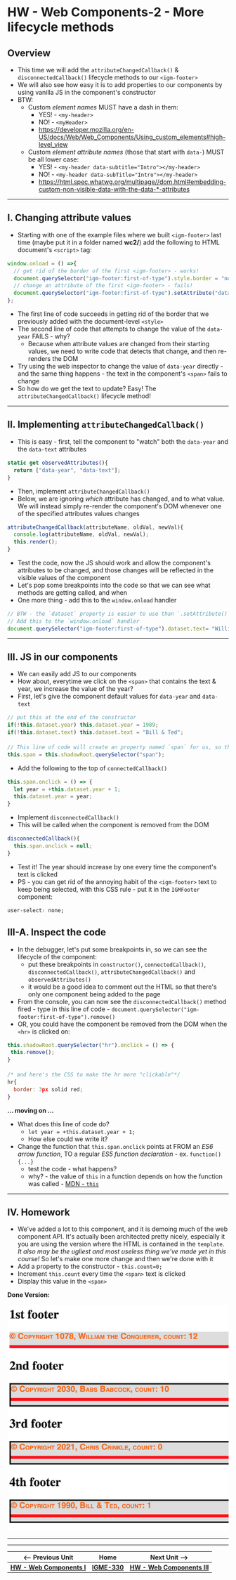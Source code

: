 # HW - Web Components-2 - More lifecycle methods

## Overview
- This time we will add the `attributeChangedCallback()` & `disconnectedCallback()` lifecycle methods to our `<igm-footer>`
- We will also see how easy it is to add properties to our components by using vanilla JS in the component's constructor
- BTW:
  - Custom *element names* MUST have a dash in them:
      - YES! - `<my-header>`
      - NO! - `<myHeader>`
      - https://developer.mozilla.org/en-US/docs/Web/Web_Components/Using_custom_elements#high-level_view
  - Custom *element attribute names* (those that start with `data-`) MUST be all lower case:
    - YES! - `<my-header data-subtitle="Intro"></my-header>`
    - NO! - `<my-header data-subTitle="Intro"></my-header>`
    - https://html.spec.whatwg.org/multipage//dom.html#embedding-custom-non-visible-data-with-the-data-*-attributes

<hr>

## I. Changing attribute values

- Starting with one of the example files where we built `<igm-footer>` last time (maybe put it in a folder named **wc2/**) add the following to HTML document's `<script>` tag:

```js
window.onload = () =>{
  // get rid of the border of the first <igm-footer> - works!
  document.querySelector("igm-footer:first-of-type").style.border = "none";
  // change an attribute of the first <igm-footer> - fails!
  document.querySelector("igm-footer:first-of-type").setAttribute("data-year",1066);
};
```

- The first line of code succeeds in getting rid of the border that we previously added with the document-level `<style>`
- The second line of code that attempts to change the value of the `data-year` FAILS - why?
  - Because when attribute values are changed from their starting values, we need to write code that detects that change, and then re-renders the DOM
- Try using the web inspector to change the value of `data-year` directly - and the same thing happens - the text in the component's `<span>` fails to change
- So how do we get the text to update? Easy! The `attributeChangedCallback()` lifecycle method!

<hr>

## II. Implementing `attributeChangedCallback()`

- This is easy - first, tell the component to "watch" both the `data-year` and the `data-text` attributes

```js
static get observedAttributes(){
  return ["data-year", "data-text"];
}
```

- Then, implement `attributeChangedCallback()`
- Below, we are ignoring *which* attribute has changed, and to what value. We will instead simply re-render the component's DOM whenever one of the specified attributes values changes

```js
attributeChangedCallback(attributeName, oldVal, newVal){
  console.log(attributeName, oldVal, newVal);
  this.render();
}
```

- Test the code, now the JS should work and allow the component's attributes to be changed, and those changes will be reflected in the visible values of the component
- Let's pop some breakpoints into the code so that we can see what methods are getting called, and when
- One more thing - add this to the `window.onload` handler

```js
// BTW - the `dataset` property is easier to use than `.setAttribute()`
// Add this to the `window.onload` handler
document.querySelector("igm-footer:first-of-type").dataset.text= "William the Conquerer";
```

<hr>

## III. JS in our components

- We can easily add JS to our components
- How about, everytime we click on the `<span>` that contains the text & year, we increase the value of the year?
- First, let's give the component default values for `data-year` and `data-text`

```js
// put this at the end of the constructor
if(!this.dataset.year) this.dataset.year = 1989;
if(!this.dataset.text) this.dataset.text = "Bill & Ted";

// This line of code will create an property named `span` for us, so that we don't have to keep calling this.shadowRoot.querySelector("span");
this.span = this.shadowRoot.querySelector("span");
```

- Add the following to the top of  `connectedCallback()`

```js
this.span.onclick = () => {
  let year = +this.dataset.year + 1;
  this.dataset.year = year;
}
```

- Implement `disconnectedCallback()`
- This will be called when the component is removed from the DOM

```js
disconnectedCallback(){
  this.span.onclick = null;
}
```

- Test it! The year should increase by one every time the component's text is clicked
- PS - you can get rid of the annoying habit of the `<igm-footer>` text to keep being selected, with this CSS rule - put it in the `IGMFooter` component:

```css
user-select: none;
```

## III-A. Inspect the code
- In the debugger, let's put some breakpoints in, so we can see the lifecycle of the component:
  - put these breakpoints in `constructor()`, `connectedCallback()`, `disconnectedCallback()`, `attributeChangedCallback()` and `observedAttributes()`
  - it would be a good idea to comment out the HTML so that there's only one component being added to the page
- From the console, you can now see the `disconnectedCallback()` method fired - type in this line of code - `document.querySelector("igm-footer:first-of-type").remove()`
- OR, you could have the component be removed from the DOM when the `<hr>` is clicked on:

```js
this.shadowRoot.querySelector("hr").onclick = () => {
 this.remove();
}

/* and here's the CSS to make the hr more "clickable"*/
hr{
  border: 3px solid red;
}
```

**... moving on ...**
- What does this line of code do?
  - `let year = +this.dataset.year + 1;`
  - How else could we write it?
- Change the function that `this.span.onclick` points at FROM an *ES6 arrow function*, TO a regular *ES5 function declaration* - ex. `function(){...}`
  - test the code - what happens?
  - why? - the value of `this` in a function depends on how the function was called - [MDN - `this`](https://developer.mozilla.org/en-US/docs/Web/JavaScript/Reference/Operators/this)

<hr>

## IV. Homework
- We've added a lot to this component, and it is demoing much of the web component API. It's actually been architected pretty nicely, especially it you are using the version where the HTML is contained in the `template`. *It also may be the ugliest and most useless thing we've made yet in this course!* So let's make one more change and then we're done with it
- Add a property to the constructor - `this.count=0;`
- Increment `this.count` every time the `<span>` text is clicked
- Display this value in the `<span>`

**Done Version:**

![screenshot](_images/_wc/HW-wc-8.png)

<hr><hr>

| <-- Previous Unit | Home | Next Unit -->
| --- | --- | --- 
|  [**HW - Web Components I**](HW-wc-1.md)  |  [**IGME-330**](../README.md) | [**HW - Web Components III**](HW-wc-3.md) 
